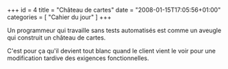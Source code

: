 +++
id = 4
title = "Château de cartes"
date = "2008-01-15T17:05:56+01:00"
categories = [ "Cahier du jour" ]
+++

Un programmeur qui travaille sans tests automatisés est comme un aveugle qui construit un château de cartes. 

C'est pour ça qu'il devient tout blanc quand le client vient le voir pour une modification tardive des exigences fonctionnelles.
